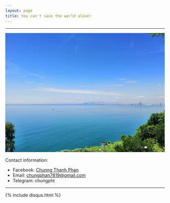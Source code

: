 ```yaml
---
layout: page
title: You can't save the world alone!
---
```

---

![](/images/about-me/38825276_1715474655230488_5915710313663037440_n.jpg)


Contact information:

- Facebook: [Chunng Thanh Phan](https://www.facebook.com/chungphan78)
- Email: <chungphan7819@gmail.com>
- Telegram: chungpht

---
{% include disqus.html %}

